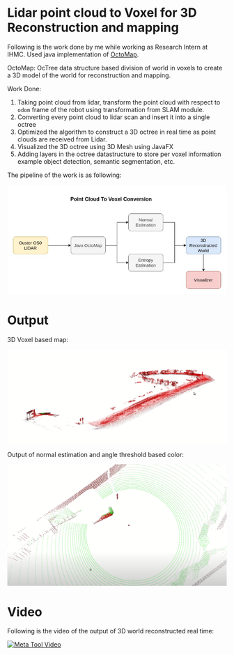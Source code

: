 # Lidar point cloud to Voxel for 3D Reconstruction and mapping

Following is the work done by me while working as Research Intern at IHMC. 
Used java implementation of [OctoMap](https://octomap.github.io/).

OctoMap:
OcTree data structure based division of world in voxels to create a 3D model of the world for reconstruction and mapping. 

Work Done:
1. Taking point cloud from lidar, transform the point cloud with respect to `odom` frame of the robot using transformation from SLAM module.
2. Converting every point cloud to lidar scan and insert it into a single octree
3. Optimized the algorithm to construct a 3D octree in real time as point clouds are received from Lidar.
4. Visualized the 3D octree using 3D Mesh using JavaFX
5. Adding layers in the octree datastructure to store per voxel information example object detection, semantic segmentation, etc.

The pipeline of the work is as following:

![Pipeline](visualize/pointCloudToVoxel.jpg)

# Output

3D Voxel based map: 

![3D Map](visualize/3D_Reconstructed_Map.png)

Output of normal estimation and angle threshold based color:

![Normal Estimation](visualize/NormalOutput.png)

# Video

Following is the video of the output of 3D world reconstructed real time:

[![Meta Tool Video](https://img.youtube.com/vi/Nru2wm1hwAQ/0.jpg)](https://www.youtube.com/watch?v=Nru2wm1hwAQ)
